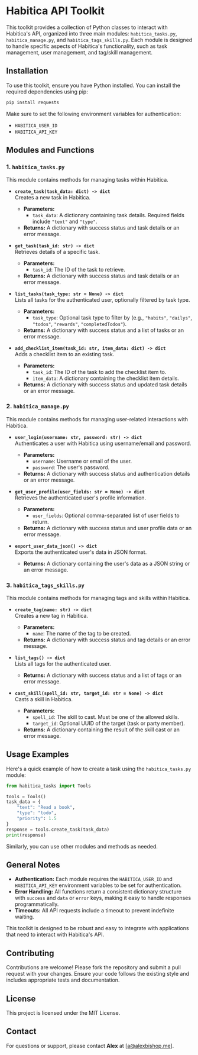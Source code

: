 # Habitica API Toolkit

This toolkit provides a collection of Python classes to interact with Habitica's API, organized into three main modules: `habitica_tasks.py`, `habitica_manage.py`, and `habitica_tags_skills.py`. Each module is designed to handle specific aspects of Habitica's functionality, such as task management, user management, and tag/skill management.

## Installation

To use this toolkit, ensure you have Python installed. You can install the required dependencies using pip:

```bash
pip install requests
```

Make sure to set the following environment variables for authentication:
- `HABITICA_USER_ID`
- `HABITICA_API_KEY`

## Modules and Functions

### 1. `habitica_tasks.py`

This module contains methods for managing tasks within Habitica.

- **`create_task(task_data: dict) -> dict`**  
  Creates a new task in Habitica.  
  - **Parameters:**  
    - `task_data`: A dictionary containing task details. Required fields include `"text"` and `"type"`.
  - **Returns:** A dictionary with success status and task details or an error message.

- **`get_task(task_id: str) -> dict`**  
  Retrieves details of a specific task.  
  - **Parameters:**  
    - `task_id`: The ID of the task to retrieve.
  - **Returns:** A dictionary with success status and task details or an error message.

- **`list_tasks(task_type: str = None) -> dict`**  
  Lists all tasks for the authenticated user, optionally filtered by task type.  
  - **Parameters:**  
    - `task_type`: Optional task type to filter by (e.g., `"habits"`, `"dailys"`, `"todos"`, `"rewards"`, `"completedTodos"`).
  - **Returns:** A dictionary with success status and a list of tasks or an error message.

- **`add_checklist_item(task_id: str, item_data: dict) -> dict`**  
  Adds a checklist item to an existing task.  
  - **Parameters:**  
    - `task_id`: The ID of the task to add the checklist item to.
    - `item_data`: A dictionary containing the checklist item details.
  - **Returns:** A dictionary with success status and updated task details or an error message.

### 2. `habitica_manage.py`

This module contains methods for managing user-related interactions with Habitica.

- **`user_login(username: str, password: str) -> dict`**  
  Authenticates a user with Habitica using username/email and password.  
  - **Parameters:**  
    - `username`: Username or email of the user.
    - `password`: The user's password.
  - **Returns:** A dictionary with success status and authentication details or an error message.

- **`get_user_profile(user_fields: str = None) -> dict`**  
  Retrieves the authenticated user's profile information.  
  - **Parameters:**  
    - `user_fields`: Optional comma-separated list of user fields to return.
  - **Returns:** A dictionary with success status and user profile data or an error message.

- **`export_user_data_json() -> dict`**  
  Exports the authenticated user's data in JSON format.  
  - **Returns:** A dictionary containing the user's data as a JSON string or an error message.

### 3. `habitica_tags_skills.py`

This module contains methods for managing tags and skills within Habitica.

- **`create_tag(name: str) -> dict`**  
  Creates a new tag in Habitica.  
  - **Parameters:**  
    - `name`: The name of the tag to be created.
  - **Returns:** A dictionary with success status and tag details or an error message.

- **`list_tags() -> dict`**  
  Lists all tags for the authenticated user.  
  - **Returns:** A dictionary with success status and a list of tags or an error message.

- **`cast_skill(spell_id: str, target_id: str = None) -> dict`**  
  Casts a skill in Habitica.  
  - **Parameters:**  
    - `spell_id`: The skill to cast. Must be one of the allowed skills.
    - `target_id`: Optional UUID of the target (task or party member).
  - **Returns:** A dictionary containing the result of the skill cast or an error message.

## Usage Examples

Here's a quick example of how to create a task using the `habitica_tasks.py` module:

```python
from habitica_tasks import Tools

tools = Tools()
task_data = {
    "text": "Read a book",
    "type": "todo",
    "priority": 1.5
}
response = tools.create_task(task_data)
print(response)
```

Similarly, you can use other modules and methods as needed.

## General Notes

- **Authentication:** Each module requires the `HABITICA_USER_ID` and `HABITICA_API_KEY` environment variables to be set for authentication.
- **Error Handling:** All functions return a consistent dictionary structure with `success` and `data` or `error` keys, making it easy to handle responses programmatically.
- **Timeouts:** All API requests include a timeout to prevent indefinite waiting.

This toolkit is designed to be robust and easy to integrate with applications that need to interact with Habitica's API.

## Contributing

Contributions are welcome! Please fork the repository and submit a pull request with your changes. Ensure your code follows the existing style and includes appropriate tests and documentation.

## License

This project is licensed under the MIT License.

## Contact

For questions or support, please contact **Alex** at [a@alexbishop.me].